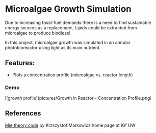 # Microalgae Growth Simulation
Due to increasing fossil fuel demands there is a need to find sustainable energy sources as a replacement. Lipids could be extracted from microalgae to produce biodiesel.

In this project, microalgae growth was simulated in an annular photobioreactor using light as its main nutrient.

## Features:
- Plots a concentration profile (microalgae vs. reactor length)

### Demo
![growth profile](pictures/Growth in Reactor - Concentration Profile.png)

## References
[Mie theory code](http://scatterlib.wikidot.com/mie) by Krzszystof Markowicz home page at IGf UW
